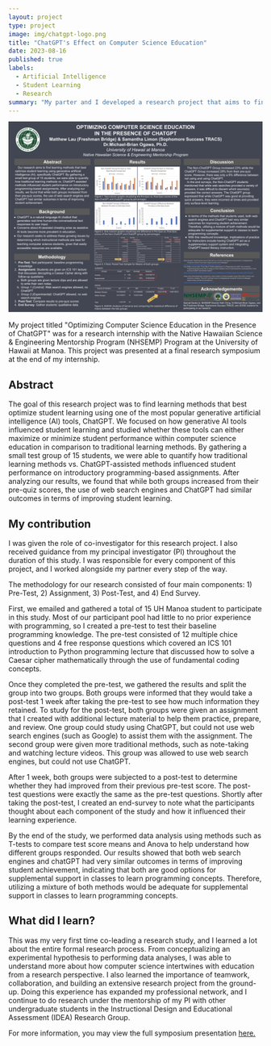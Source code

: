 ```yaml
---
layout: project
type: project
image: img/chatgpt-logo.png
title: "ChatGPT's Effect on Computer Science Education"
date: 2023-08-16
published: true
labels:
  - Artificial Intelligence
  - Student Learning
  - Research
summary: "My parter and I developed a research project that aims to find ways students can best optimize their learning using generative artificial intelligence (AI), specifically ChatGPT."
---
```


<div class="text-center p-4">
  <img width="800px" src="../img/chatgpt-research-poster.png" class="img-thumbnail" >
</div>

My project titled "Optimizing Computer Science Education in the Presence of ChatGPT" was for a research internship with the Native Hawaiian Science & Engineering Mentorship Program (NHSEMP) Program at the University of Hawaii at Manoa. This project was presented at a final research symposium at the end of my internship.

## Abstract
The goal of this research project was to find learning methods that best optimize student learning using one of the most popular generative artificial intelligence (AI) tools, ChatGPT. We focused on how generative AI tools influenced student learning and studied whether these tools can either maximize or minimize student performance within computer science education in comparison to traditional learning methods. By gathering a small test group of 15 students, we were able to quantify how traditional learning methods vs. ChatGPT-assisted methods influenced student performance on introductory programming-based assignments. After analyzing our results, we found that while both groups increased from their pre-quiz scores, the use of web search engines and ChatGPT had similar outcomes in terms of improving student learning.

## My contribution
I was given the role of co-investigator for this research project. I also received guidance from my principal investigator (PI) throughout the duration of this study. I was responsible for every component of this project, and I worked alongside my partner every step of the way.

The methodology for our research consisted of four main components: 1) Pre-Test, 2) Assignment, 3) Post-Test, and 4) End Survey. 

First, we emailed and gathered a total of 15 UH Manoa student to participate in this study. Most of our participant pool had little to no prior experience with programming, so I created a pre-test to test their baseline programming knowledge. The pre-test consisted of 12 multiple chice questions and 4 free response questions which covered an ICS 101 introduction to Python programming lecture that discussed how to solve a Caesar cipher mathematically through the use of fundamental coding concepts. 

Once they completed the pre-test, we gathered the results and split the group into two groups. Both groups were informed that they would take a post-test 1 week after taking the pre-test to see how much information they retained. To study for the post-test, both groups were given an assignment that I created with additional lecture material to help them practice, prepare, and review. One group could study using ChatGPT, but could not use web search engines (such as Google) to assist them with the assignment. The second group were given more traditional methods, such as note-taking and watching lecture videos. This group was allowed to use web search engines, but could not use ChatGPT.

After 1 week, both groups were subjected to a post-test to determine whether they had improved from their previous pre-test score. The post-test questions were exactly the same as the pre-test questions. Shortly after taking the post-test, I created an end-survey to note what the participants thought about each component of the study and how it influenced their learning experience.

By the end of the study, we performed data analysis using methods such as T-tests to compare test score means and Anova to help understand how different groups responded. Our results showed that both web search engines and chatGPT had very similar outcomes in terms of improving student achievement, indicating that both are good options for supplemental support in classes to learn programming concepts. Therefore, utilizing a mixture of both methods would be adequate for supplemental support in classes to learn programming concepts. 

## What did I learn?
This was my very first time co-leading a research study, and I learned a lot about the entire formal research process. From conceptualizing an experimental hypothesis to performing data analyses, I was able to understand more about how computer science intertwines with education from a research perspective. I also learned the importance of teamwork, collaboration, and building an extensive research project from the ground-up. Doing this experience has expanded my professional network, and I continue to do research under the mentorship of my PI with other undergraduate students in the Instructional Design and Educational Assessment (IDEA) Research Group.

For more information, you may view the full symposium presentation <a href="https://docs.google.com/presentation/d/1qAJuny37jjNOqI6DYMpKmFv4XdyjjS5zx3nbRdP2ES8/edit?usp=sharing">here.</a>
